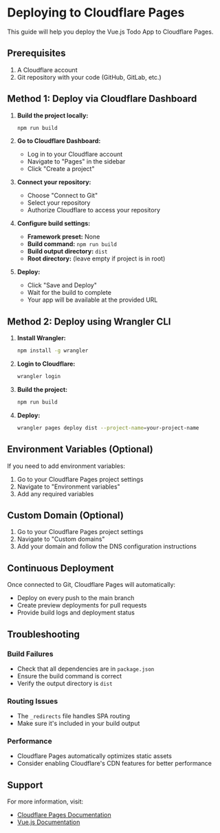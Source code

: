 # Deploying to Cloudflare Pages

This guide will help you deploy the Vue.js Todo App to Cloudflare Pages.

## Prerequisites

1. A Cloudflare account
2. Git repository with your code (GitHub, GitLab, etc.)

## Method 1: Deploy via Cloudflare Dashboard

1. **Build the project locally:**
   ```bash
   npm run build
   ```

2. **Go to Cloudflare Dashboard:**
   - Log in to your Cloudflare account
   - Navigate to "Pages" in the sidebar
   - Click "Create a project"

3. **Connect your repository:**
   - Choose "Connect to Git"
   - Select your repository
   - Authorize Cloudflare to access your repository

4. **Configure build settings:**
   - **Framework preset:** None
   - **Build command:** `npm run build`
   - **Build output directory:** `dist`
   - **Root directory:** (leave empty if project is in root)

5. **Deploy:**
   - Click "Save and Deploy"
   - Wait for the build to complete
   - Your app will be available at the provided URL

## Method 2: Deploy using Wrangler CLI

1. **Install Wrangler:**
   ```bash
   npm install -g wrangler
   ```

2. **Login to Cloudflare:**
   ```bash
   wrangler login
   ```

3. **Build the project:**
   ```bash
   npm run build
   ```

4. **Deploy:**
   ```bash
   wrangler pages deploy dist --project-name=your-project-name
   ```

## Environment Variables (Optional)

If you need to add environment variables:

1. Go to your Cloudflare Pages project settings
2. Navigate to "Environment variables"
3. Add any required variables

## Custom Domain (Optional)

1. Go to your Cloudflare Pages project settings
2. Navigate to "Custom domains"
3. Add your domain and follow the DNS configuration instructions

## Continuous Deployment

Once connected to Git, Cloudflare Pages will automatically:
- Deploy on every push to the main branch
- Create preview deployments for pull requests
- Provide build logs and deployment status

## Troubleshooting

### Build Failures
- Check that all dependencies are in `package.json`
- Ensure the build command is correct
- Verify the output directory is `dist`

### Routing Issues
- The `_redirects` file handles SPA routing
- Make sure it's included in your build output

### Performance
- Cloudflare Pages automatically optimizes static assets
- Consider enabling Cloudflare's CDN features for better performance

## Support

For more information, visit:
- [Cloudflare Pages Documentation](https://developers.cloudflare.com/pages/)
- [Vue.js Documentation](https://vuejs.org/) 